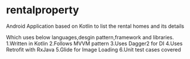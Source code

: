 # rentalproperty
Android Application based on Kotlin to list the rental homes and its details

Which uses below languages,desgin pattern,framework and libraries.
1.Written in Kotlin
2.Follows MVVM pattern
3.Uses Dagger2 for DI
4.Uses Retrofit with RxJava
5.Glide for Image Loading
6.Unit test cases covered
